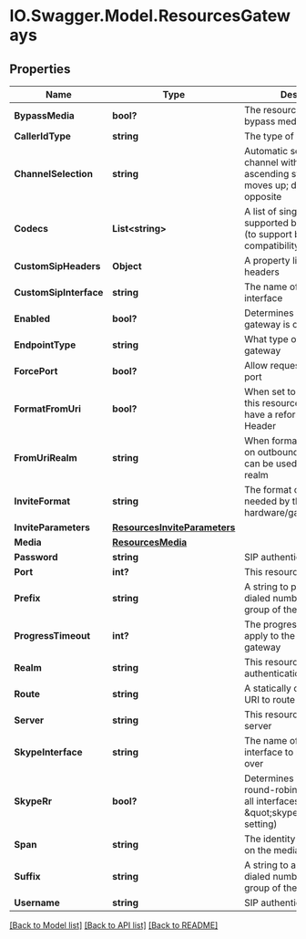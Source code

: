 # IO.Swagger.Model.ResourcesGateways
## Properties

Name | Type | Description | Notes
------------ | ------------- | ------------- | -------------
**BypassMedia** | **bool?** | The resource gateway bypass media mode | [optional] 
**CallerIdType** | **string** | The type of caller id to use | [optional] 
**ChannelSelection** | **string** | Automatic selection of the channel within the span: ascending starts at 1 and moves up; descending is the opposite | [optional] [default to ChannelSelectionEnum.Ascending]
**Codecs** | **List&lt;string&gt;** | A list of single list codecs supported by this gateway (to support backward compatibility) | [optional] 
**CustomSipHeaders** | **Object** | A property list of SIP headers | [optional] 
**CustomSipInterface** | **string** | The name of a custom SIP interface | [optional] 
**Enabled** | **bool?** | Determines if the resource gateway is currently enabled | [optional] [default to true]
**EndpointType** | **string** | What type of endpoint is this gateway | [optional] [default to EndpointTypeEnum.Sip]
**ForcePort** | **bool?** | Allow request only from this port | [optional] [default to false]
**FormatFromUri** | **bool?** | When set to true requests to this resource gateway will have a reformatted SIP From Header | [optional] 
**FromUriRealm** | **string** | When formatting SIP From on outbound requests this can be used to override the realm | [optional] 
**InviteFormat** | **string** | The format of the DID needed by the underlying hardware/gateway | [optional] [default to InviteFormatEnum.Route]
**InviteParameters** | [**ResourcesInviteParameters**](ResourcesInviteParameters.md) |  | [optional] 
**Media** | [**ResourcesMedia**](ResourcesMedia.md) |  | [optional] 
**Password** | **string** | SIP authentication password | [optional] 
**Port** | **int?** | This resource gateway port | [optional] 
**Prefix** | **string** | A string to prepend to the dialed number or capture group of the matching rule | [optional] 
**ProgressTimeout** | **int?** | The progress timeout to apply to the resource gateway | [optional] 
**Realm** | **string** | This resource gateway authentication realm | [optional] 
**Route** | **string** | A statically configured SIP URI to route all call to | [optional] 
**Server** | **string** | This resource gateway server | 
**SkypeInterface** | **string** | The name of the Skype interface to route the call over | [optional] 
**SkypeRr** | **bool?** | Determines whether to round-robin calls amongst all interfaces (overrides \&quot;skype_interface\&quot; setting) | [optional] [default to true]
**Span** | **string** | The identity of the hardware on the media server | [optional] 
**Suffix** | **string** | A string to append to the dialed number or capture group of the matching rule | [optional] 
**Username** | **string** | SIP authentication username | [optional] 

[[Back to Model list]](../README.md#documentation-for-models) [[Back to API list]](../README.md#documentation-for-api-endpoints) [[Back to README]](../README.md)

